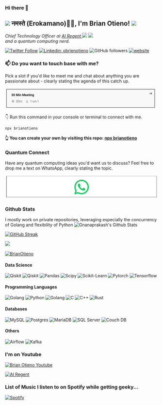 ### Hi there 👋

<h2><img src="https://emojis.slackmojis.com/emojis/images/1531849430/4246/blob-sunglasses.gif?1531849430" width="30"/> नमस्ते (Erokamano)🙏🏻, I'm Brian Otieno! <img src="https://media.giphy.com/media/12oufCB0MyZ1Go/giphy.gif" width="50"></h2>
<img align='right' src="https://media.giphy.com/media/M9gbBd9nbDrOTu1Mqx/giphy.gif" width="230">
<p><em>Chief Technology Officer at <a href="https://www.regent-ai.com/">AI Regent
</a><img src="https://media.giphy.com/media/WUlplcMpOCEmTGBtBW/giphy.gif" width="30"> and a quantum computing nerd.
</em></p>

[![Twitter Follow](https://img.shields.io/twitter/follow/misteranmol?label=Follow)](https://twitter.com/intent/follow?screen_name=obrienotieno)
[![Linkedin: obrienotieno](https://img.shields.io/badge/-Brian-blue?style=flat-square&logo=Linkedin&logoColor=white&link=https://www.linkedin.com/in/obrienotieno/)](https://www.linkedin.com/in/obrienotieno/)
![GitHub followers](https://img.shields.io/github/followers/BrianOtieno?label=Follow&style=social)
[![website](https://img.shields.io/badge/Website-46a2f1.svg?&style=flat-square&logo=Google-Chrome&logoColor=white&link=https://anmolsingh.me/)](https://regent-ai.com/)

### 📫 Do you want to touch base with me?

Pick a slot if you'd like to meet me and chat about anything you are passionate about - clearly stating the agenda of this catch up. 

<a href="https://calendly.com/brianotieno/30min" target="_blank"><img width="498" alt="meet_link" src="images/meetup.png"></a>


👇 Run this command in your console or terminal to connect with me.

```bash
npx brianotieno
```
**👆 You can create your own  by visiting this repo:  [npx brianotieno](https://github.com/BrianOtieno/npx-card)**

### Quantum Connect
Have any quantum computing ideas you'd want us to discuss? Feel free to drop me a text on WhatsApp, clearly stating the topic. 

[![WhatsApp](images/whatsapp.png)](https://wa.me/+254723328969)

<!-- [![WhatsApp](https://img.icons8.com/?size=100&id=16713&format=png&color=000000)](https://wa.me/+254723328969)  -->

###  Github Stats
I mostly work on private repositories, leveraging especially the concurrency of Golang and flexibility of Python
  <img height="170px" src="https://github-readme-stats.vercel.app/api?username=BrianOtieno&show_icons=true&line_height=21&count_private=true&theme=midnight-purple" alt="Gnanaprakash's Github Stats" />

[![GitHub Streak](https://github-readme-streak-stats.herokuapp.com?user=BrianOtieno&theme=midnight-purple&date_format=j%20M%5B%20Y%5D&card_width=500)](https://git.io/streak-stats)

  <img height="170px" src="https://github-readme-stats-coral-phi-94.vercel.app/api/top-langs/?username=BrianOtieno&layout=compact&theme=midnight-purple" />

  <p align="left"> <a href="https://github.com/ryo-ma/github-profile-trophy"><img src="https://github-profile-trophy.vercel.app/?username=BrianOtieno&theme=dracula" alt="BrianOtieno" /></a> </p>

#### Data Science
  ![Qiskit](https://img.shields.io/badge/-Qiskit-333333?style=flat&logo=Qiskit)
  ![Qiskit](https://img.shields.io/badge/-Numpy-333333?style=flat&logo=Numpy)
  ![Pandas](https://img.shields.io/badge/-Pandas-333333?style=flat&logo=Pandas)
  ![Scipy](https://img.shields.io/badge/-Scipy-333333?style=flat&logo=Scipy)
  ![Scikit-Learn](https://img.shields.io/badge/-Scikit--Learn-333333?style=flat&logo=Scikit-Learn)
  ![Pytorch](https://img.shields.io/badge/-PyTorch-333333?style=flat&logo=Pytorch)
  ![Tensorflow](https://img.shields.io/badge/-Tensorflow-333333?style=flat&logo=Tensorflow)
#### Programming Languages
  ![Golang](https://img.shields.io/badge/-Go-333333?style=flat&logo=Go)
![Python](https://img.shields.io/badge/-Python-333333?style=flat&logo=Python)
![Golang](https://img.shields.io/badge/-JavaScript-333333?style=flat&logo=JavaScript)
 ![C](https://img.shields.io/badge/-C-333333?style=flat&logo=C)
![C++](https://img.shields.io/badge/-C++-333333?style=flat&logo=C++)
  ![Rust](https://img.shields.io/badge/-Rust-333333?style=flat&logo=Rust)

  #### Databases
  ![MySQL](https://img.shields.io/badge/-MySQL-333333?style=flat&logo=MySQL)
  ![Postgres](https://img.shields.io/badge/-PostgreSQL-333333?style=flat&logo=PostgresSQL)
  ![MariaDB](https://img.shields.io/badge/-MariaDB-333333?style=flat&logo=MariaDB)
  ![SQL Server](https://img.shields.io/badge/-SQLServer-333333?style=flat&logo=SQLServer)
  ![Couch DB](https://img.shields.io/badge/-CouchDB-333333?style=flat&logo=CouchDB)

#### Others
![Airflow](https://img.shields.io/badge/-Airflow-333333?style=flat&logo=Airflow)
![Kafka](https://img.shields.io/badge/-Kafka-333333?style=flat&logo=Kafka)



<!-- <a href="https://git.io/streak-stats"><img src="https://github-readme-streak-stats.herokuapp.com?user=BrianOtieno&theme=midnight-purple&date_format=j%20M%5B%20Y%5D&card_width=500" alt="GitHub Streak" /></a> -->

<!-- <p align="left"> <img src="https://komarev.com/ghpvc/?username=brianotieno&label=Profile%20views&color=0e75b6&style=flat" alt="BrianOtieno" /> </p> -->
 

 ### I'm on Youtube

[![Brian Otieno Youtube](https://github.com/alxrm/youtube-play-icon/blob/master/art/play.gif?raw=true)](https://www.youtube.com/@OBrienOtieno)

[![AI Regent](https://github.com/alxrm/youtube-play-icon/blob/master/art/play.gif?raw=true)](https://www.youtube.com/@AiRegent)

### List of Music I listen to on Spotify while getting geeky...


[![Spotify](https://spotify-github-readme.vercel.app/api/spotify)](https://open.spotify.com/playlist/4NzxLuLTPFSnJeHYt7Ds8a)